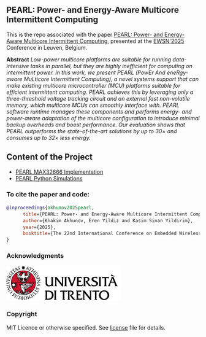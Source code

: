## PEARL: Power- and Energy-Aware Multicore Intermittent Computing

This is the repo associated with the paper [PEARL: Power- and Energy-Aware Multicore Intermittent Computing](ewsn25-final20.pdf), presented at the [EWSN'2025](https://www.ewsn25.cs.kuleuven.be/) Conference in Leuven, Belgium. 

**Abstract** *Low-power multicore platforms are suitable for running data-intensive tasks in parallel, but they are highly inefficient for computing on intermittent power. In this work, we present PEARL (PowEr And eneRgy-aware MuLticore Intermittent Computing), a novel systems support that can make existing multicore microcontroller (MCU) platforms suitable for efficient intermittent computing. PEARL achieves this by leveraging only a three-threshold voltage tracking circuit and an external fast non-volatile memory, which multicore MCUs can smoothly interface with. PEARL software runtime manages these components and performs energy- and power-aware adaptation of the multicore configuration to introduce minimal backup overheads and boost performance. Our evaluation shows that PEARL outperforms the state-of-the-art solutions by up to 30× and consumes up to 32× less energy.*

## Content of the Project

- [PEARL MAX32666 Implementation](MAX32666_project/)
- [PEARL Python Simulations](Python_sim/)

### To cite the paper and code:

```bibtex
@inproceedings{akhunov2025pearl,
      title={PEARL: Power- and Energy-Aware Multicore Intermittent Computing}, 
      author={Khakim Akhunov, Eren Yildiz and Kasim Sinan Yildirim},
      year={2025},
      booktitle={The 22nd International Conference on Embedded Wireless Systems and Networks (EWSN'25)}
}
```

### Acknowledgments

<a href="https://www.unitn.it/"><img src="img/unitn_logo.png" width="300px"></a> 

### Copyright

MIT Licence or otherwise specified. See [license](./LICENSE.txt) file for details.
